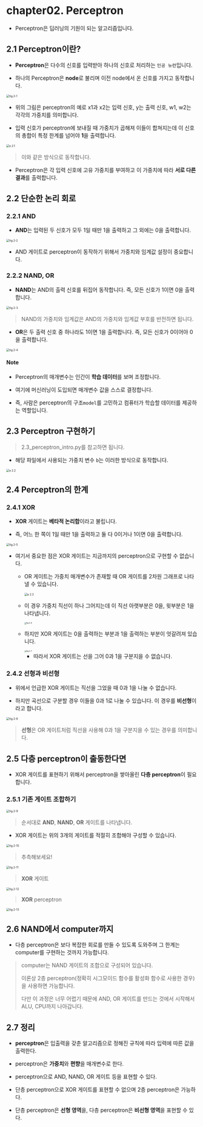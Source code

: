 # chapter02. Perceptron

- Perceptron은 딥러닝의 기원이 되는 알고리즘입니다.

## 2.1 Perceptron이란?

- **Perceptron**은 다수의 신호를 입력받아 하나의 신호로 처리하는 `인공 뉴런`입니다.

- 하나의 Perceptron은 **node**로 불리며 이전 node에서 온 신호를 가지고 동작합니다.

<img src="README.assets/fig 2-1.png" alt="fig 2-1" style="zoom:50%;" />

- 위의 그림은 perceptron의 예로 x1과 x2는 입력 신호, y는 출력 신호, w1, w2는 각각의 가중치를 의미합니다.

- 입력 신호가 perceptron에 보내질 때 가중치가 곱해져 이들이 합쳐지는데 이 신호의 총합이 특정 한계를 넘어야 **1**을 출력합니다.

<img src="README.assets/e 2.1.png" alt="e 2.1" style="zoom: 50%;" />

> 이와 같은 방식으로 동작합니다.

- Perceptron은 각 입력 신호에 고유 가중치를 부여하고 이 가중치에 따라 **서로 다른 결과**를 출력합니다.

## 2.2 단순한 논리 회로

### 2.2.1 AND

- **AND**는 입력된 두 신호가 모두 1일 때만 1을 출력하고 그 외에는 0을 출력합니다.

<img src="README.assets/fig 2-2.png" alt="fig 2-2" style="zoom: 50%;" />

- AND 게이트로 perceptron이 동작하기 위해서 가중치와 임계값 설정이 중요합니다.

### 2.2.2 NAND, OR

- **NAND**는 AND의 출력 신호를 뒤집어 동작합니다. 즉, 모든 신호가 1이면 0을 출력합니다.

<img src="README.assets/fig 2-3.png" alt="fig 2-3" style="zoom:50%;" />

> NAND의 가중치와 임계값은 AND의 가중치와 임계값 부호를 반전하면 됩니다.

- **OR**은 두 출력 신호 중 하나라도 1이면 1을 출력합니다. 즉, 모든 신호가 0이어야 0을 출력합니다.

<img src="README.assets/fig 2-4.png" alt="fig 2-4" style="zoom:50%;" />

#### Note

- Perceptron의 매개변수는 인간이 **학습 데이터**를 보며 조정합니다.

- 여기에 머신러닝이 도입되면 매개변수 값을 스스로 결정합니다.

- 즉, 사람은 perceptron의 구조`model`를 고민하고 컴퓨터가 학습할 데이터를 제공하는 역할입니다.

## 2.3 Perceptron 구현하기

> 2.3_perceptron_intro.py를 참고하면 됩니다.

- 해당 파일에서 사용되는 가중치 변수 `b`는 이러한 방식으로 동작합니다.

<img src="README.assets/e 2.2.png" alt="e 2.2" style="zoom: 50%;" />

## 2.4 Perceptron의 한계

### 2.4.1 XOR

- **XOR** 게이트는 **베타적 논리합**이라고 불립니다.

- 즉, 어느 한 쪽이 1일 때만 1을 출력하고 둘 다 0이거나 1이면 0을 출력합니다.

<img src="README.assets/fig 2-5.png" alt="fig 2-5" style="zoom:50%;" />

- 여기서 중요한 점은 XOR 게이트는 지금까지의 perceptron으로 구현할 수 없습니다.

  - OR 게이트는 가중치 매개변수가 존재할 때 OR 게이트를 2차원 그래프로 나타낼 수 있습니다.

    <img src="README.assets/e 2.3.png" alt="e 2.3" style="zoom:50%;" />

  - 이 경우 가중치 직선이 하나 그어지는데 이 직선 아랫부분은 0을, 윗부분은 1을 나타냅니다.

    <img src="README.assets/fig 2-6.png" alt="fig 2-6" style="zoom: 33%;" />

  - 하지만 XOR 게이트는 0을 출력하는 부분과 1을 출력하는 부분이 엇갈려져 있습니다.

    <img src="README.assets/fig 2-7.png" alt="fig 2-7" style="zoom:33%;" />

    - 따라서 XOR 게이트는 선을 그어 0과 1을 구분지을 수 없습니다.

### 2.4.2 선형과 비선형

- 위에서 언급한 XOR 게이트는 직선을 그었을 때 0과 1을 나눌 수 없습니다.

- 하지만 곡선으로 구분할 경우 이들을 0과 1로 나눌 수 있습니다. 이 경우를 **비선형**이라고 합니다.

<img src="README.assets/fig 2-8.png" alt="fig 2-8" style="zoom:50%;" />

> **선형**은 OR 게이트처럼 직선을 사용해 0과 1을 구분지을 수 있는 경우를 의미합니다.

## 2.5 다층 perceptron이 출동한다면

- XOR 게이트를 표현하기 위해서 perceptron을 쌓아올린 **다층 perceptron**이 필요합니다.

### 2.5.1 기존 게이트 조합하기

<img src="README.assets/fig 2-9.png" alt="fig 2-9" style="zoom:50%;" />

> 순서대로 **AND**, **NAND**, **OR** 게이트를 나타냅니다.

- XOR 게이트는 위의 3개의 게이트를 적절히 조합해야 구성할 수 있습니다.

<img src="README.assets/fig 2-10.png" alt="fig 2-10" style="zoom: 50%;" />

> 추측해보세요!

<img src="README.assets/fig 2-11.png" alt="fig 2-11" style="zoom:50%;" />

> **XOR** 게이트

<img src="README.assets/fig 2-12.png" alt="fig 2-12" style="zoom:50%;" />

> **XOR** perceptron

<img src="README.assets/fig 2-13.png" alt="fig 2-13" style="zoom: 50%;" />

## 2.6 NAND에서 computer까지

- 다층 perceptron은 보다 복잡한 회로를 만들 수 있도록 도와주며 그 한계는 computer를 구현하는 것까지 가능합니다.

> computer는 NAND 게이트의 조합으로 구성되어 있습니다.
>
> 이론상 2층 perceptron(정확히 시그모이드 함수를 활성화 함수로 사용한 경우)을 사용하면 가능합니다.
>
> 다만 이 과정은 너무 어렵기 때문에 AND, OR 게이트를 만드는 것에서 시작해서 ALU, CPU까지 나아갑니다.

## 2.7 정리

- **perceptron**은 입출력을 갖춘 알고리즘으로 정해진 규칙에 따라 입력에 따른 값을 출력한다.

- perceptron은 **가중치**와 **편향**을 매개변수로 한다.

- perceptron으로 AND, NAND, OR 게이트 등을 표현할 수 있다.

- 단층 perceptron으로 XOR 게이트를 표현할 수 없으며 2층 perceptron은 가능하다.

- 단층 perceptron은 **선형 영역**을, 다층 perceptron은 **비선형 영역**을 표현할 수 있다.
